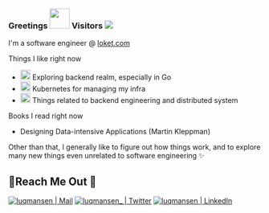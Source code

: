 ### Greetings <img src="https://pic.funnygifsbox.com/uploads/2019/06/funnygifsbox.com-2019-06-28-12-23-55-93.gif" width="40"> Visitors ![](https://komarev.com/ghpvc/?username=luqmansen)
I'm a software engineer @ [loket.com](https://loket.com/)

Things I like right now
- <img src="https://golang.org/doc/gopher/gophercolor.png" width=20 height=20> Exploring backend realm, especially in Go
- <img src="https://kubernetes.io/images/favicon.png" width=20 height=20> Kubernetes for managing my infra
- <img src="https://upload.wikimedia.org/wikipedia/commons/thumb/2/2b/XO_classroom_network.jpg/220px-XO_classroom_network.jpg" width=20 height=20> Things related to backend engineering and distributed system

Books I read right now
- Designing Data-intensive Applications (Martin Kleppman)

Other than that, I generally like to figure out how things work, and to explore many new things even unrelated to software engineering ✨


## 📍Reach Me Out 🙌
[<img alt="luqmansen | Mail" src="https://img.shields.io/badge/Gmail-D14836?style=for-the-badge&logo=gmail&logoColor=white" />](mailto:luqmansen@gmail.com?Subject=Hello!)
[<img alt="luqmansen_ | Twitter" src="https://img.shields.io/badge/twitter-%231DA1F2.svg?&style=for-the-badge&logo=twitter&logoColor=white" />][twitter]
[<img alt="luqmansen | LinkedIn" src="https://img.shields.io/badge/linkedin-%230077B5.svg?&style=for-the-badge&logo=linkedin&logoColor=white" />][linkedin]
<br/>

[twitter]: https://twitter.com/luqmansen_
[linkedin]: https://linkedin.com/in/luqmansen
